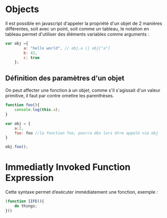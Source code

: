# Objects

Il est possible en javascript d'appeler la propriété d'un objet de 2 manières différentes, soit avec un point, soit comme un tableau, le notation en tableau permet d'utiliser des éléments variables comme arguments :
```javascript
var obj ={
	    a: "hello world", // obj.a || obj["a"]
	    b: 42,
	    c: true
	};
```

## Définition des paramètres d'un objet

On peut affecter une fonction à un objet, comme s'il s'agissait d'un valeur primitive, il faut par contre omettre les parenthèses.
```js
function foo(){
    console.log(this.a);
}

var obj = {
    a:2,
    foo: foo //la fonction foo, pourra dès lors être appelé via obj
}

obj.foo();
```

# Immediatly Invoked Function Expression
Cette syntaxe permet d’exécuter immédiatement une fonction, exemple :
```javascript
(function IIFE(){
    do things;
}()
```
<!--stackedit_data:
eyJoaXN0b3J5IjpbMTI3ODEwNDIxNiwtMTQ3MDA3OTg0OCwxMD
Y4MTI0NjM4XX0=
-->